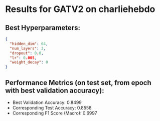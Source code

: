 # Results for GATV2 on charliehebdo

## Best Hyperparameters:
```json
{
  "hidden_dim": 64,
  "num_layers": 3,
  "dropout": 0.0,
  "lr": 0.005,
  "weight_decay": 0
}
```

## Performance Metrics (on test set, from epoch with best validation accuracy):
- Best Validation Accuracy: 0.8499
- Corresponding Test Accuracy: 0.8558
- Corresponding F1 Score (Macro): 0.6997
